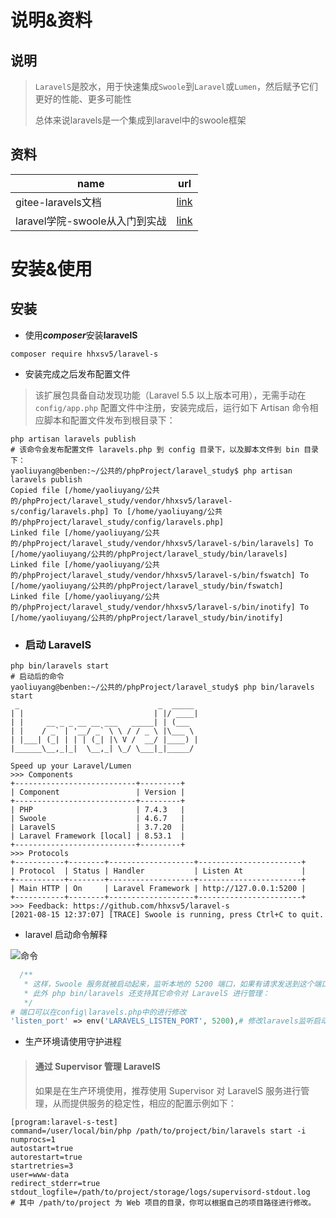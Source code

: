 # 说明&资料

## 说明

> `LaravelS`是胶水，用于快速集成`Swoole`到`Laravel`或`Lumen`，然后赋予它们更好的性能、更多可能性
>
> 总体来说laravels是一个集成到laravel中的swoole框架

## 资料

| name                           | url                                               |
| ------------------------------ | ------------------------------------------------- |
| gitee-laravels文档             | [link](https://gitee.com/zml956/laravel-s)        |
| laravel学院-swoole从入门到实战 | [link](https://laravelacademy.org/post/9801.html) |

# 安装&使用

## 安装

- 使用***composer***安装**laravelS**

```shell
composer require hhxsv5/laravel-s
```

- 安装完成之后发布配置文件

> 该扩展包具备自动发现功能（Laravel 5.5 以上版本可用），无需手动在 `config/app.php` 配置文件中注册，安装完成后，运行如下 Artisan 命令相应脚本和配置文件发布到根目录下：

```shell
php artisan laravels publish
# 该命令会发布配置文件 laravels.php 到 config 目录下，以及脚本文件到 bin 目录下：
yaoliuyang@benben:~/公共的/phpProject/laravel_study$ php artisan laravels publish
Copied file [/home/yaoliuyang/公共的/phpProject/laravel_study/vendor/hhxsv5/laravel-s/config/laravels.php] To [/home/yaoliuyang/公共的/phpProject/laravel_study/config/laravels.php]
Linked file [/home/yaoliuyang/公共的/phpProject/laravel_study/vendor/hhxsv5/laravel-s/bin/laravels] To [/home/yaoliuyang/公共的/phpProject/laravel_study/bin/laravels]
Linked file [/home/yaoliuyang/公共的/phpProject/laravel_study/vendor/hhxsv5/laravel-s/bin/fswatch] To [/home/yaoliuyang/公共的/phpProject/laravel_study/bin/fswatch]
Linked file [/home/yaoliuyang/公共的/phpProject/laravel_study/vendor/hhxsv5/laravel-s/bin/inotify] To [/home/yaoliuyang/公共的/phpProject/laravel_study/bin/inotify]    
```

- ### 启动 LaravelS

```shell
php bin/laravels start
# 启动后的命令
yaoliuyang@benben:~/公共的/phpProject/laravel_study$ php bin/laravels start
 _                               _  _____ 
| |                             | |/ ____|
| |     __ _ _ __ __ ___   _____| | (___  
| |    / _` | '__/ _` \ \ / / _ \ |\___ \ 
| |___| (_| | | | (_| |\ V /  __/ |____) |
|______\__,_|_|  \__,_| \_/ \___|_|_____/ 
                                           
Speed up your Laravel/Lumen
>>> Components
+---------------------------+---------+
| Component                 | Version |
+---------------------------+---------+
| PHP                       | 7.4.3   |
| Swoole                    | 4.6.7   |
| LaravelS                  | 3.7.20  |
| Laravel Framework [local] | 8.53.1  |
+---------------------------+---------+
>>> Protocols
+-----------+--------+-------------------+-----------------------+
| Protocol  | Status | Handler           | Listen At             |
+-----------+--------+-------------------+-----------------------+
| Main HTTP | On     | Laravel Framework | http://127.0.0.1:5200 |
+-----------+--------+-------------------+-----------------------+
>>> Feedback: https://github.com/hhxsv5/laravel-s
[2021-08-15 12:37:07] [TRACE] Swoole is running, press Ctrl+C to quit.
```

- laravel 启动命令解释

![命令](https://yaoliuyang-blog-images.oss-cn-beijing.aliyuncs.com/blogImages/35dcac73c81020ff6c06e346563fcc34.jpg)

```php
  /**
   * 这样，Swoole 服务就被启动起来，监听本地的 5200 端口，如果有请求发送到这个端口，它就可以进行处理。
   * 此外 php bin/laravels 还支持其它命令对 LaravelS 进行管理：
   */
# 端口可以在config\laravels.php中的进行修改
'listen_port' => env('LARAVELS_LISTEN_PORT', 5200),# 修改laravels监听启动端口    
```

- 生产环境请使用守护进程

> #### 通过 Supervisor 管理 LaravelS
>
> 如果是在生产环境使用，推荐使用 Supervisor 对 LaravelS 服务进行管理，从而提供服务的稳定性，相应的配置示例如下：

```shell
[program:laravel-s-test]
command=/user/local/bin/php /path/to/project/bin/laravels start -i
numprocs=1
autostart=true
autorestart=true
startretries=3
user=www-data
redirect_stderr=true
stdout_logfile=/path/to/project/storage/logs/supervisord-stdout.log
# 其中 /path/to/project 为 Web 项目的目录，你可以根据自己的项目路径进行修改。
```

